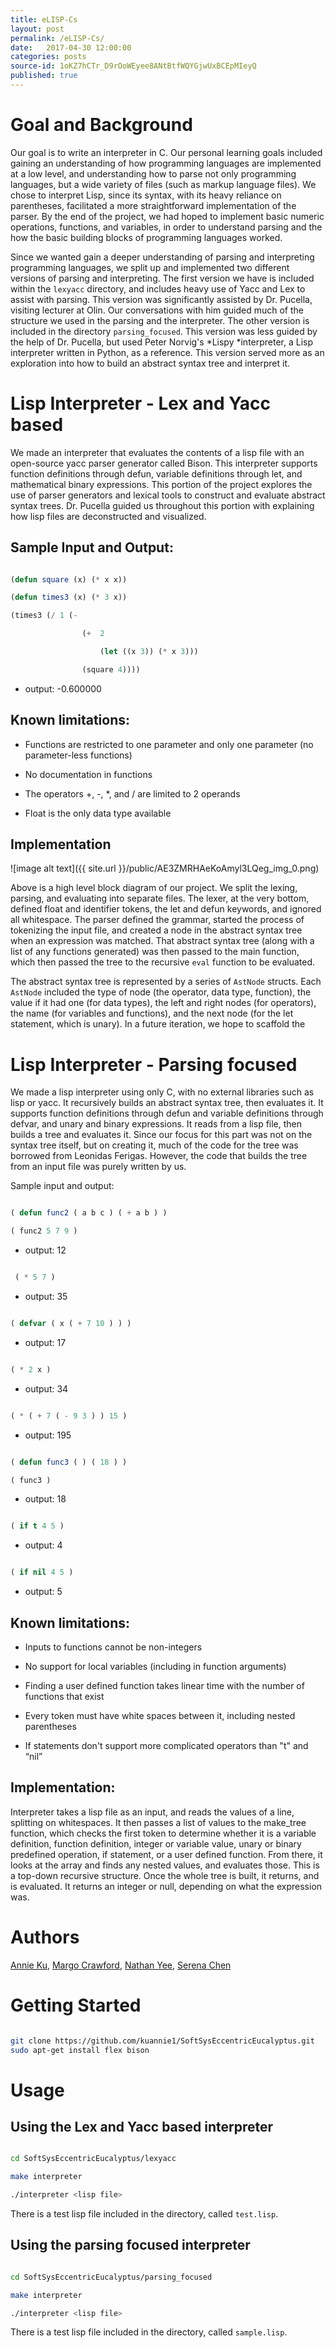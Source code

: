 ```yaml
---
title: eLISP-Cs
layout: post
permalink: /eLISP-Cs/
date:   2017-04-30 12:00:00
categories: posts
source-id: 1oKZ7hCTr_D9rOoWEyee8ANtBtfWQYGjwUxBCEpMIeyQ
published: true
---
```

# Goal and Background

Our goal is to write an interpreter in C. Our personal learning goals included gaining an understanding of how programming languages are implemented at a low level, and understanding how to parse not only programming languages, but a wide variety of files (such as markup language files). We chose to interpret Lisp, since its syntax, with its heavy reliance on parentheses, facilitated a more straightforward implementation of the parser. By the end of the project, we had hoped to implement basic numeric operations, functions, and variables, in order to understand parsing and the how the basic building blocks of programming languages worked.

Since we wanted gain a deeper understanding of parsing and interpreting programming languages, we split up and implemented two different versions of parsing and interpreting. The first version we have is included within the `lexyacc` directory, and includes heavy use of Yacc and Lex to assist with parsing. This version was significantly assisted by Dr. Pucella, visiting lecturer at Olin. Our conversations with him guided much of the structure we used in the parsing and the interpreter. The other version is included in the directory `parsing_focused`. This version was less guided by the help of Dr. Pucella, but used Peter Norvig's *Lispy *interpreter, a Lisp interpreter written in Python, as a reference. This version served more as an exploration into how to build an abstract syntax tree and interpret it.

# Lisp Interpreter -  Lex and Yacc based

We made an interpreter that evaluates the contents of a lisp file with an open-source yacc parser generator called Bison. This interpreter supports function definitions through defun, variable definitions through let, and mathematical binary expressions. This portion of the project explores the use of parser generators and lexical tools to construct and evaluate abstract syntax trees. Dr. Pucella guided us throughout this portion with explaining how lisp files are deconstructed and visualized. 

## Sample Input and Output:

```lisp 

(defun square (x) (* x x))

(defun times3 (x) (* 3 x))

(times3 (/ 1 (-

            	(+  2

                	(let ((x 3)) (* x 3)))

            	(square 4))))

```

* output: -0.600000

## Known limitations:

* Functions are restricted to one parameter and only one parameter (no parameter-less functions)

* No documentation in functions

* The operators +, -, *, and / are limited to 2 operands

* Float is the only data type available

## Implementation![image alt text]({{ site.url }}/public/AE3ZMRHAeKoAmyl3LQeg_img_0.png)

Above is a high level block diagram of our project. We split the lexing, parsing, and evaluating into separate files. The lexer, at the very bottom, defined float and identifier tokens, the let and defun keywords, and ignored all whitespace. The parser defined the grammar, started the process of tokenizing the input file, and created a node in the abstract syntax tree when an expression was matched. That abstract syntax tree (along with a list of any functions generated) was then passed to the main function, which then passed the tree to the recursive `eval` function to be evaluated.

The abstract syntax tree is represented by a series of `AstNode` structs. Each `AstNode` included the type of node (the operator, data type, function), the value if it had one (for data types), the left and right nodes (for operators), the name (for variables and functions), and the next node (for the let statement, which is unary). In a future iteration, we hope to scaffold the 

# Lisp Interpreter - Parsing focused

We made a lisp interpreter using only C, with no external libraries such as lisp or yacc. It recursively builds an abstract syntax tree, then evaluates it. It supports function definitions through defun and variable definitions through defvar, and unary and binary expressions. It reads from a lisp file, then builds a tree and evaluates it. Since our focus for this part was not on the syntax tree itself, but on creating it, much of the code for the tree was borrowed from Leonidas Ferigas. However, the code that builds the tree from an input file was purely written by us.

Sample input and output: 

```lisp 

( defun func2 ( a b c ) ( + a b ) )

( func2 5 7 9 )

```

* output: 12

```lisp

 ( * 5 7 )

```

* output: 35

```lisp 

( defvar ( x ( + 7 10 ) ) )

```

* output: 17

```lisp 

( * 2 x )

```

* output: 34

```lisp 

( * ( + 7 ( - 9 3 ) ) 15 )

```

* output: 195

```lisp 

( defun func3 ( ) ( 18 ) )

( func3 )

```

* output: 18

```lisp 

( if t 4 5 )

```

* output: 4

```lisp 

( if nil 4 5 )

```

* output: 5

## Known limitations:

* Inputs to functions cannot be non-integers

* No support for local variables (including in function arguments)

* Finding a user defined function takes linear time with the number of functions that exist

* Every token must have white spaces between it, including nested parentheses

* If statements don't support more complicated operators than "t" and “nil”

## Implementation:

Interpreter takes a lisp file as an input, and reads the values of a line, splitting on whitespaces. It then passes a list of values to the make_tree function, which checks the first token to determine whether it is a variable definition, function definition, integer or variable value, unary or binary predefined operation, if statement, or a user defined function. From there, it looks at the array and finds any nested values, and evaluates those. This is a top-down recursive structure. Once the whole tree is built, it returns, and is evaluated. It returns an integer or null, depending on what the expression was.

# Authors

[Annie Ku](https://github.com/kuannie1), [Margo Crawford](https://github.com/Margaretmcrawf), [Nathan Yee](https://github.com/NathanYee), [Serena Chen](https://github.com/poosomooso)

# Getting Started

```bash

git clone https://github.com/kuannie1/SoftSysEccentricEucalyptus.gitsudo apt-get install flex bison

```

# Usage

## Using the Lex and Yacc based interpreter

```bash

cd SoftSysEccentricEucalyptus/lexyacc

make interpreter

./interpreter <lisp file>

```

There is a test lisp file included in the directory, called `test.lisp`.

## Using the parsing focused interpreter

```bash

cd SoftSysEccentricEucalyptus/parsing_focused

make interpreter

./interpreter <lisp file>

```

There is a test lisp file included in the directory, called `sample.lisp`.

